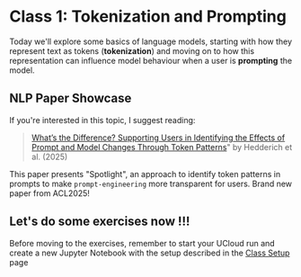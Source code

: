 # Class 1: Tokenization and Prompting
Today we'll explore some basics of language models, starting with how they represent text as tokens (**tokenization**) and moving on to how this representation can influence model behaviour when a user is **prompting** the model.

## NLP Paper Showcase 
If you're interested in this topic, I suggest reading:

> [What’s the Difference? Supporting Users in Identifying the Effects of
Prompt and Model Changes Through Token Patterns](https://aclanthology.org/2025.acl-long.985.pdf)" by Hedderich et al. (2025)

This paper presents "Spotlight", an approach to identify token patterns in prompts to make `prompt-engineering` more transparent for users. Brand new paper from ACL2025!


## Let's do some exercises now !!!
Before moving to the exercises, remember to start your UCloud run and create a new Jupyter Notebook with the setup described in the [Class Setup](../setup/setup_for_exercises.md) page 


